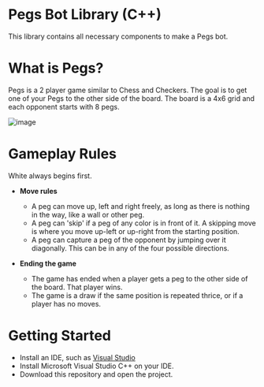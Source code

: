 # Pegs Bot Library (C++)
This library contains all necessary components to make a Pegs bot.

# What is Pegs?
Pegs is a 2 player game similar to Chess and Checkers. The goal is to get one of your Pegs to the other side of the board.
The board is a 4x6 grid and each opponent starts with 8 pegs.

![image](https://github.com/user-attachments/assets/e9edc669-8991-4958-a794-e2b397cdb228)

# Gameplay Rules
White always begins first.

- **Move rules**
  - A peg can move up, left and right freely, as long as there is nothing in the way, like a wall or other peg.
  - A peg can 'skip' if a peg of any color is in front of it. A skipping move is where you move up-left or up-right from the starting position.
  - A peg can capture a peg of the opponent by jumping over it diagonally. This can be in any of the four possible directions.

- **Ending the game**
  - The game has ended when a player gets a peg to the other side of the board. That player wins.
  - The game is a draw if the same position is repeated thrice, or if a player has no moves.

# Getting Started
- Install an IDE, such as [Visual Studio](https://visualstudio.microsoft.com/downloads/)
- Install Microsoft Visual Studio C++ on your IDE.
- Download this repository and open the project.
